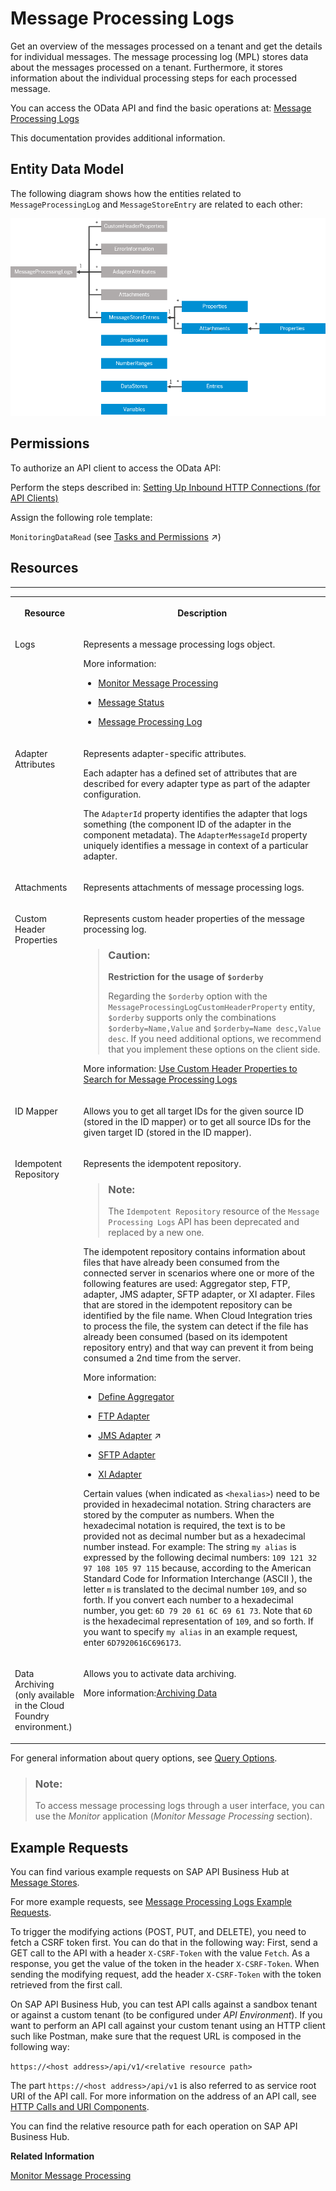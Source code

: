 <!-- loio827a2d7e9c6f4866a1d6c0e647bcacd2 -->

# Message Processing Logs

Get an overview of the messages processed on a tenant and get the details for individual messages. The message processing log \(MPL\) stores data about the messages processed on a tenant. Furthermore, it stores information about the individual processing steps for each processed message.

You can access the OData API and find the basic operations at: [Message Processing Logs](https://api.sap.com/api/MessageProcessingLogs/resource)

This documentation provides additional information.



<a name="loio827a2d7e9c6f4866a1d6c0e647bcacd2__section_zz1_2lf_t4b"/>

## Entity Data Model

The following diagram shows how the entities related to `MessageProcessingLog` and `MessageStoreEntry` are related to each other:

![](images/OData_API_Entities_Messages_85a8f07.png)



<a name="loio827a2d7e9c6f4866a1d6c0e647bcacd2__section_bvh_n1x_k5b"/>

## Permissions

To authorize an API client to access the OData API:

Perform the steps described in: [Setting Up Inbound HTTP Connections \(for API Clients\)](../40-RemoteSystems/setting-up-inbound-http-connections-for-api-clients-8db3d51.md) 

Assign the following role template:

`MonitoringDataRead` \(see [Tasks and Permissions](https://help.sap.com/viewer/368c481cd6954bdfa5d0435479fd4eaf/Cloud/en-US/556d5575d4b0483e85d4f3251f21d0ec.html "") :arrow_upper_right:\)



<a name="loio827a2d7e9c6f4866a1d6c0e647bcacd2__section_uvw_dlf_t4b"/>

## Resources

****


<table>
<tr>
<th valign="top">

Resource



</th>
<th valign="top">

Description



</th>
</tr>
<tr>
<td valign="top">

Logs



</td>
<td valign="top">

Represents a message processing logs object.

More information:

-   [Monitor Message Processing](monitor-message-processing-314df3f.md)

-   [Message Status](message-status-733a57b.md)

-   [Message Processing Log](message-processing-log-b32f8cd.md)




</td>
</tr>
<tr>
<td valign="top">

Adapter Attributes



</td>
<td valign="top">

Represents adapter-specific attributes.

Each adapter has a defined set of attributes that are described for every adapter type as part of the adapter configuration.

The `AdapterId` property identifies the adapter that logs something \(the component ID of the adapter in the component metadata\). The `AdapterMessageId` property uniquely identifies a message in context of a particular adapter.



</td>
</tr>
<tr>
<td valign="top">

Attachments



</td>
<td valign="top">

Represents attachments of message processing logs.



</td>
</tr>
<tr>
<td valign="top">

Custom Header Properties



</td>
<td valign="top">

Represents custom header properties of the message processing log.

> ### Caution:  
> **Restriction for the usage of `$orderby`**
> 
> Regarding the `$orderby` option with the `MessageProcessingLogCustomHeaderProperty` entity, `$orderby` supports only the combinations `$orderby=Name,Value` and `$orderby=Name desc,Value desc`. If you need additional options, we recommend that you implement these options on the client side.

More information: [Use Custom Header Properties to Search for Message Processing Logs](use-custom-header-properties-to-search-for-message-processing-logs-d4b5839.md)



</td>
</tr>
<tr>
<td valign="top">

ID Mapper



</td>
<td valign="top">

Allows you to get all target IDs for the given source ID \(stored in the ID mapper\) or to get all source IDs for the given target ID \(stored in the ID mapper\).



</td>
</tr>
<tr>
<td valign="top">

Idempotent Repository



</td>
<td valign="top">

Represents the idempotent repository.

> ### Note:  
> The `Idempotent Repository` resource of the `Message Processing Logs` API has been deprecated and replaced by a new one.

The idempotent repository contains information about files that have already been consumed from the connected server in scenarios where one or more of the following features are used: Aggregator step, FTP, adapter, JMS adapter, SFTP adapter, or XI adapter. Files that are stored in the idempotent repository can be identified by the file name. When Cloud Integration tries to process the file, the system can detect if the file has already been consumed \(based on its idempotent repository entry\) and that way can prevent it from being consumed a 2nd time from the server.

More information:

-   [Define Aggregator](define-aggregator-aa23816.md)

-   [FTP Adapter](ftp-adapter-4464f89.md)

-   [JMS Adapter](https://help.sap.com/viewer/987273656c2f47d2aca4e0bfce26c594/Cloud/en-US/0993f2aa14124376a4adc7c5ba95d3f8.html "You configure the JMS adapter to enable asynchronous messaging using message queues.") :arrow_upper_right:

-   [SFTP Adapter](sftp-adapter-e3dce88.md)

-   [XI Adapter](xi-adapter-8fedc92.md)


Certain values \(when indicated as `<hexalias>`\) need to be provided in hexadecimal notation. String characters are stored by the computer as numbers. When the hexadecimal notation is required, the text is to be provided not as decimal number but as a hexadecimal number instead. For example: The string `my alias` is expressed by the following decimal numbers: `109 121 32 97 108 105 97 115` because, according to the American Standard Code for Information Interchange \(ASCII \), the letter `m` is translated to the decimal number `109`, and so forth. If you convert each number to a hexadecimal number, you get: `6D 79 20 61 6C 69 61 73`. Note that `6D` is the hexadecimal representation of `109`, and so forth. If you want to specify `my alias` in an example request, enter `6D7920616C696173`.



</td>
</tr>
<tr>
<td valign="top">

Data Archiving \(only available in the Cloud Foundry environment.\)



</td>
<td valign="top">

Allows you to activate data archiving.

More information:[Archiving Data](archiving-data-bc71f88.md) 



</td>
</tr>
</table>

For general information about query options, see [Query Options](query-options-99f4b70.md).

> ### Note:  
> To access message processing logs through a user interface, you can use the *Monitor* application \(*Monitor Message Processing* section\).



<a name="loio827a2d7e9c6f4866a1d6c0e647bcacd2__section_wsk_33x_54b"/>

## Example Requests

You can find various example requests on SAP API Business Hub at [Message Stores](https://api.sap.com/api/MessageStore).

For more example requests, see [Message Processing Logs Example Requests](message-processing-logs-example-requests-27bc167.md).



To trigger the modifying actions \(POST, PUT, and DELETE\), you need to fetch a CSRF token first. You can do that in the following way: First, send a GET call to the API with a header `X-CSRF-Token` with the value `Fetch`. As a response, you get the value of the token in the header `X-CSRF-Token`. When sending the modifying request, add the header `X-CSRF-Token` with the token retrieved from the first call.



On SAP API Business Hub, you can test API calls against a sandbox tenant or against a custom tenant \(to be configured under *API Environment*\). If you want to perform an API call against your custom tenant using an HTTP client such like Postman, make sure that the request URL is composed in the following way:

`https://<host address>/api/v1/<relative resource path>`

The part `https://<host address>/api/v1` is also referred to as service root URI of the API call. For more information on the address of an API call, see [HTTP Calls and URI Components](http-calls-and-uri-components-ca75e12.md).

You can find the relative resource path for each operation on SAP API Business Hub.

**Related Information**  


[Monitor Message Processing](monitor-message-processing-314df3f.md "The message monitor provides an overview of the messages processed on a tenant and allows you to display the details for individual messages.")


